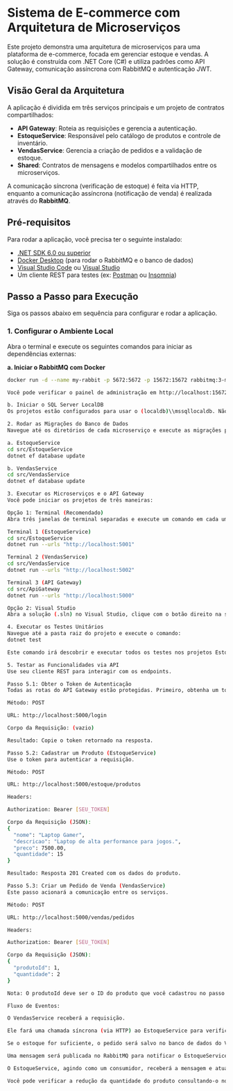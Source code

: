 # Sistema de E-commerce com Arquitetura de Microserviços

Este projeto demonstra uma arquitetura de microserviços para uma plataforma de e-commerce, focada em gerenciar estoque e vendas. A solução é construída com .NET Core (C#) e utiliza padrões como API Gateway, comunicação assíncrona com RabbitMQ e autenticação JWT.

## Visão Geral da Arquitetura

A aplicação é dividida em três serviços principais e um projeto de contratos compartilhados:
* **API Gateway**: Roteia as requisições e gerencia a autenticação.
* **EstoqueService**: Responsável pelo catálogo de produtos e controle de inventário.
* **VendasService**: Gerencia a criação de pedidos e a validação de estoque.
* **Shared**: Contratos de mensagens e modelos compartilhados entre os microserviços.

A comunicação síncrona (verificação de estoque) é feita via HTTP, enquanto a comunicação assíncrona (notificação de venda) é realizada através do **RabbitMQ**.

## Pré-requisitos

Para rodar a aplicação, você precisa ter o seguinte instalado:
* [.NET SDK 6.0 ou superior](https://dotnet.microsoft.com/download)
* [Docker Desktop](https://www.docker.com/products/docker-desktop) (para rodar o RabbitMQ e o banco de dados)
* [Visual Studio Code](https://code.visualstudio.com/) ou [Visual Studio](https://visualstudio.microsoft.com/)
* Um cliente REST para testes (ex: [Postman](https://www.postman.com/) ou [Insomnia](https://insomnia.rest/))

## Passo a Passo para Execução

Siga os passos abaixo em sequência para configurar e rodar a aplicação.

### 1. Configurar o Ambiente Local

Abra o terminal e execute os seguintes comandos para iniciar as dependências externas:

**a. Iniciar o RabbitMQ com Docker**
```bash
docker run -d --name my-rabbit -p 5672:5672 -p 15672:15672 rabbitmq:3-management

Você pode verificar o painel de administração em http://localhost:15672 (usuário/senha: guest/guest).

b. Iniciar o SQL Server LocalDB
Os projetos estão configurados para usar o (localdb)\\mssqllocaldb. Não é necessário iniciar manualmente. As migrações criarão os bancos de dados automaticamente.

2. Rodar as Migrações do Banco de Dados
Navegue até os diretórios de cada microserviço e execute as migrações para criar as tabelas no banco de dados.

a. EstoqueService
cd src/EstoqueService
dotnet ef database update

b. VendasService
cd src/VendasService
dotnet ef database update

3. Executar os Microserviços e o API Gateway
Você pode iniciar os projetos de três maneiras:

Opção 1: Terminal (Recomendado)
Abra três janelas de terminal separadas e execute um comando em cada uma:

Terminal 1 (EstoqueService)
cd src/EstoqueService
dotnet run --urls "http://localhost:5001"

Terminal 2 (VendasService)
cd src/VendasService
dotnet run --urls "http://localhost:5002"

Terminal 3 (API Gateway)
cd src/ApiGateway
dotnet run --urls "http://localhost:5000"

Opção 2: Visual Studio
Abra a solução (.sln) no Visual Studio, clique com o botão direito na solução no Solution Explorer e selecione "Set Startup Projects...". Escolha a opção "Multiple startup projects" e marque os três projetos (ApiGateway, EstoqueService, VendasService) para iniciar.

4. Executar os Testes Unitários
Navegue até a pasta raiz do projeto e execute o comando:
dotnet test

Este comando irá descobrir e executar todos os testes nos projetos EstoqueService.Tests e VendasService.Tests.

5. Testar as Funcionalidades via API
Use seu cliente REST para interagir com os endpoints.

Passo 5.1: Obter o Token de Autenticação
Todas as rotas do API Gateway estão protegidas. Primeiro, obtenha um token JWT.

Método: POST

URL: http://localhost:5000/login

Corpo da Requisição: (vazio)

Resultado: Copie o token retornado na resposta.

Passo 5.2: Cadastrar um Produto (EstoqueService)
Use o token para autenticar a requisição.

Método: POST

URL: http://localhost:5000/estoque/produtos

Headers:

Authorization: Bearer [SEU_TOKEN]

Corpo da Requisição (JSON):
{
  "nome": "Laptop Gamer",
  "descricao": "Laptop de alta performance para jogos.",
  "preco": 7500.00,
  "quantidade": 15
}

Resultado: Resposta 201 Created com os dados do produto.

Passo 5.3: Criar um Pedido de Venda (VendasService)
Este passo acionará a comunicação entre os serviços.

Método: POST

URL: http://localhost:5000/vendas/pedidos

Headers:

Authorization: Bearer [SEU_TOKEN]

Corpo da Requisição (JSON):
{
  "produtoId": 1, 
  "quantidade": 2
}

Nota: O produtoId deve ser o ID do produto que você cadastrou no passo anterior.

Fluxo de Eventos:

O VendasService receberá a requisição.

Ele fará uma chamada síncrona (via HTTP) ao EstoqueService para verificar a quantidade disponível.

Se o estoque for suficiente, o pedido será salvo no banco de dados do VendasService.

Uma mensagem será publicada no RabbitMQ para notificar o EstoqueService.

O EstoqueService, agindo como um consumidor, receberá a mensagem e atualizará a quantidade do produto no seu próprio banco de dados.

Você pode verificar a redução da quantidade do produto consultando-o novamente em http://localhost:5000/estoque/produtos/{id}.